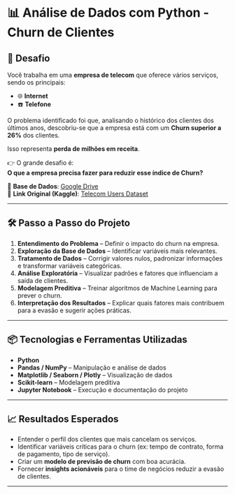 # 📊 Análise de Dados com Python - Churn de Clientes  

## 🎯 Desafio  
Você trabalha em uma **empresa de telecom** que oferece vários serviços, sendo os principais:  
- 🌐 **Internet**  
- ☎️ **Telefone**  

O problema identificado foi que, analisando o histórico dos clientes dos últimos anos, descobriu-se que a empresa está com um **Churn superior a 26%** dos clientes.  

Isso representa **perda de milhões em receita**.  

👉 O grande desafio é:  
**O que a empresa precisa fazer para reduzir esse índice de Churn?**  

📂 **Base de Dados**: [Google Drive](https://drive.google.com/drive/folders/17TD0BlWkNuy_MDpUHuBG44kT80EmRYls?usp=sharing)  
🔗 **Link Original (Kaggle)**: [Telecom Users Dataset](https://www.kaggle.com/radmirzosimov/telecom-users-dataset)  

---

## 🛠️ Passo a Passo do Projeto  

1. **Entendimento do Problema** – Definir o impacto do churn na empresa.  
2. **Exploração da Base de Dados** – Identificar variáveis mais relevantes.  
3. **Tratamento de Dados** – Corrigir valores nulos, padronizar informações e transformar variáveis categóricas.  
4. **Análise Exploratória** – Visualizar padrões e fatores que influenciam a saída de clientes.  
5. **Modelagem Preditiva** – Treinar algoritmos de Machine Learning para prever o churn.  
6. **Interpretação dos Resultados** – Explicar quais fatores mais contribuem para a evasão e sugerir ações práticas.  

---

## 📦 Tecnologias e Ferramentas Utilizadas  

- **Python**  
- **Pandas / NumPy** – Manipulação e análise de dados  
- **Matplotlib / Seaborn / Plotly** – Visualização de dados  
- **Scikit-learn** – Modelagem preditiva  
- **Jupyter Notebook** – Execução e documentação do projeto  

---

## 📈 Resultados Esperados  

- Entender o perfil dos clientes que mais cancelam os serviços.  
- Identificar variáveis críticas para o churn (ex: tempo de contrato, forma de pagamento, tipo de serviço).  
- Criar um **modelo de previsão de churn** com boa acurácia.  
- Fornecer **insights acionáveis** para o time de negócios reduzir a evasão de clientes.  

---
